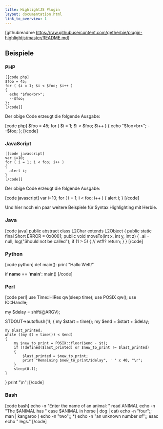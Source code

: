 ```yaml
---
title: HighlightJS Plugin
layout: documentation.html
link_to_overview: 1
---
```


[githubreadme https://raw.githubusercontent.com/getherbie/plugin-highlightjs/master/README.md]


## Beispiele

### PHP

    [[code php]
    $foo = 45;
    for ( $i = 1; $i < $foo; $i++ )
    {
      echo "$foo<br>";
      --$foo;
    };
    [/code]]

Der obige Code erzeugt die folgende Ausgabe:

[code php]
$foo = 45;
for ( $i = 1; $i < $foo; $i++ )
{
  echo "$foo<br>";
  --$foo;
};
[/code]


### JavaScript

    [[code javascript]
    var i=10;
    for ( i = 1; i < foo; i++ )
    {
      alert i;
    }
    [/code]]

Der obige Code erzeugt die folgende Ausgabe:

[code javascript]
var i=10;
for ( i = 1; i < foo; i++ )
{
  alert i;
}
[/code]


Und hier noch ein paar weitere Beispiele für Syntax Highlighting mit Herbie.


### Java

[code java]
public abstract class L2Char extends L2Object {
  public static final Short ERROR = 0x0001;
  public void moveTo(int x, int y, int z) {
    _ai = null;
    log("Should not be called");
    if (1 > 5) { // wtf!?
      return;
    }
  }
[/code]


### Python

[code python]
def main():
    print "Hallo Welt!"

if __name__ == '__main__':
    main()
[/code]


### Perl

[code perl]
use Time::HiRes qw(sleep time);
use POSIX qw();
use IO::Handle;

my $delay = shift(@ARGV);

STDOUT->autoflush(1);
{
    my $start = time();
    my $end = $start + $delay;

    my $last_printed;
    while ((my $t = time()) < $end)
    {
        my $new_to_print = POSIX::floor($end - $t);
        if (!defined($last_printed) or $new_to_print != $last_printed)
        {
            $last_printed = $new_to_print;
            print "Remaining $new_to_print/$delay", ' ' x 40, "\r";
        }
        sleep(0.1);
    }
}
print "\n";
[/code]


### Bash

[code bash]
echo -n "Enter the name of an animal: "
read ANIMAL
echo -n "The $ANIMAL has "
case $ANIMAL in
  horse | dog | cat) echo -n "four";;
  man | kangaroo ) echo -n "two";;
  *) echo -n "an unknown number of";;
esac
echo " legs."
[/code]

